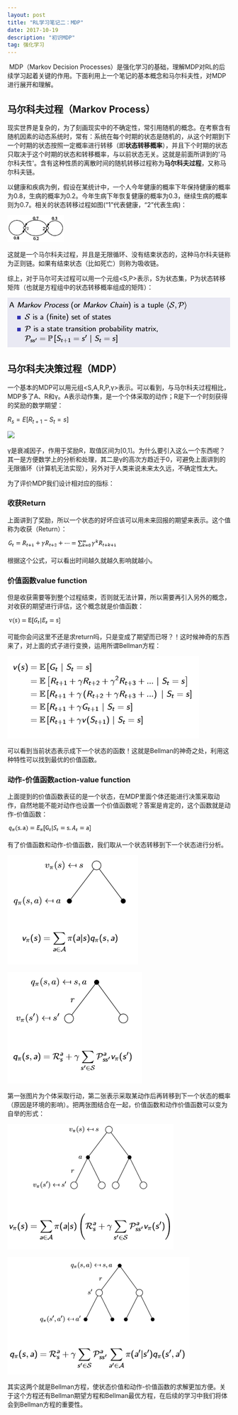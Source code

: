```yaml
---
layout: post
title: "RL学习笔记二：MDP"
date: 2017-10-19
description: "初识MDP"
tag: 强化学习 
---  
```


​   MDP（Markov Decision Processes）是强化学习的基础，理解MDP对RL的后续学习起着关键的作用。下面利用上一个笔记的基本概念和马尔科夫性，对MDP进行展开和理解。

## 马尔科夫过程（Markov Process）
现实世界是复杂的，为了刻画现实中的不确定性，常引用随机的概念。在考察含有随机因素的动态系统时，常有：系统在每个时期的状态是随机的，从这个时期到下一个时期的状态按照一定概率进行转移（即**状态转移概率**），并且下个时期的状态只取决于这个时期的状态和转移概率，与以前状态无关。这就是前面所讲到的'马尔科夫性'。含有这种性质的离散时间的随机转移过程称为**马尔科夫过程**，又称马尔科夫链。

以健康和疾病为例，假设在某统计中，一个人今年健康的概率下年保持健康的概率为0.8，生病的概率为0.2。今年生病下年恢复健康的概率为0.3，继续生病的概率则为0.7。相关的状态转移过程如图(“1”代表健康，“2”代表生病)：

![](/images/posts/RL/2/health_ill.png)

这就是一个马尔科夫过程，并且是无限循环、没有结束状态的，这种马尔科夫链称为正则链。如果有结束状态（比如死亡）则称为吸收链。

综上，对于马尔可夫过程可以用一个元组\<S,P>表示，S为状态集，P为状态转移矩阵（也就是方程组中的状态转移概率组成的矩阵）：

![](/images/posts/RL/2/MP.png)

## 马尔科夫决策过程（MDP）

一个基本的MDP可以用元组\<S,A,R,P,γ>表示。可以看到，与马尔科夫过程相比，MDP多了A、R和γ。A表示动作集，是一个个体采取的动作；R是下一个时刻获得的奖励的数学期望：

$R_{s} = E[R_{t+1} - S_{t} = s ]$

![](//images/posts/RL/2/equ_reward.png)

γ是衰减因子，作用于奖励R，取值区间为[0,1]。为什么要引入这么一个东西呢？其一是方便数学上的分析和处理，其二是γ的高次方趋近于0，可避免上面讲到的无限循环（计算机无法实现），另外对于人类来说未来太久远，不确定性太大。

为了评价MDP我们设计相对应的指标：

### 收获Return

上面讲到了奖励，所以一个状态的好坏应该可以用未来回报的期望来表示。这个值称为收获（Return）：

![](/images/posts/RL/2/equ_return.png)

根据这个公式，可以看出时间越久就越久影响就越小。

### 价值函数value function

但是收获需要等到整个过程结束，否则就无法计算，所以需要再引入另外的概念，对收获的期望进行评估，这个概念就是价值函数：

![](/images/posts/RL/2/equ_valueFunc.png)

可能你会问这里不还是求return吗，只是变成了期望而已呀？！这时候神奇的东西来了，对上面的式子进行变换，运用所谓Bellman方程：

![](/images/posts/RL/2/bellman_value.png)

可以看到当前状态表示成下一个状态的函数！这就是Bellman的神奇之处，利用这种特性可以找到最优的价值函数。

### 动作-价值函数action-value function

上面提到的价值函数表征的是一个状态，在MDP里面个体还能进行决策采取动作，自然地能不能对动作也设置一个价值函数呢？答案是肯定的，这个函数就是动作-价值函数：

![](/images/posts/RL/2/action_valueFunc.png)

有了价值函数和动作-价值函数，我们取从一个状态转移到下一个状态进行分析。

![](/images/posts/RL/2/val2act.png)

![](/images/posts/RL/2/act2val.png)

第一张图片为个体采取行动，第二张表示采取某动作后再转移到下一个状态的概率（原因是环境的影响）。把两张图结合在一起，价值函数和动作价值函数可以变为自举的形式：

![](/images/posts/RL/2/val2val.png)

![](/images/posts/RL/2/act2act.png)

其实这两个就是Bellman方程，使状态价值和动作-价值函数的求解更加方便。关于这个方程还有Bellman期望方程和Bellman最优方程，在后续的学习中我们将体会到Bellman方程的重要性。
